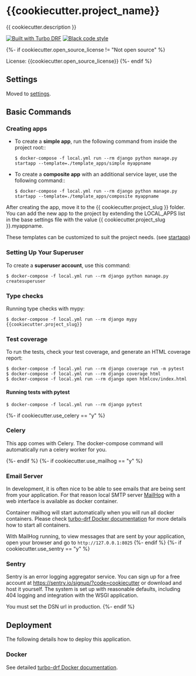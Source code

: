 # {{cookiecutter.project_name}}

{{ cookiecutter.description }}

[![Built with Turbo DRF](https://img.shields.io/badge/built%20with-Turbo%20DRF-ff69b4.svg?logo=cookiecutter)](https://github.com/turbomarko/turbo-drf/)
[![Black code style](https://img.shields.io/badge/code%20style-black-000000.svg)](https://github.com/ambv/black)

{%- if cookiecutter.open_source_license != "Not open source" %}

License: {{cookiecutter.open_source_license}}
{%- endif %}

## Settings

Moved to [settings](http://turbo-drf.readthedocs.io/en/latest/settings.html).

## Basic Commands

### Creating apps

-   To create a **simple app**, run the following command from inside the project root::

        $ docker-compose -f local.yml run --rm django python manage.py startapp --template=./template_apps/simple myappname

-   To create a **composite app** with an additional service layer, use the following command::

        $ docker-compose -f local.yml run --rm django python manage.py startapp --template=./template_apps/composite myappname

After creating the app, move it to the {{ cookiecutter.project_slug }} folder.
You can add the new app to the project by extending the LOCAL_APPS list in the base settings file with the value {{ cookiecutter.project_slug }}.myappname.

These templates can be customized to suit the project needs. (see [startapp](https://docs.djangoproject.com/en/dev/ref/django-admin/#startapp))

### Setting Up Your Superuser

To create a **superuser account**, use this command:

    $ docker-compose -f local.yml run --rm django python manage.py createsuperuser

### Type checks

Running type checks with mypy:

    $ docker-compose -f local.yml run --rm django mypy {{cookiecutter.project_slug}}

### Test coverage

To run the tests, check your test coverage, and generate an HTML coverage report:

    $ docker-compose -f local.yml run --rm django coverage run -m pytest
    $ docker-compose -f local.yml run --rm django coverage html
    $ docker-compose -f local.yml run --rm django open htmlcov/index.html

#### Running tests with pytest

    $ docker-compose -f local.yml run --rm django pytest
{%- if cookiecutter.use_celery == "y" %}

### Celery

This app comes with Celery. The docker-compose command will automatically run a celery worker for you.

{%- endif %}
{%- if cookiecutter.use_mailhog == "y" %}

### Email Server

In development, it is often nice to be able to see emails that are being sent from your application. For that reason local SMTP server [MailHog](https://github.com/mailhog/MailHog) with a web interface is available as docker container.

Container mailhog will start automatically when you will run all docker containers.
Please check [turbo-drf Docker documentation](http://turbo-drf.readthedocs.io/en/latest/deployment.html) for more details how to start all containers.

With MailHog running, to view messages that are sent by your application, open your browser and go to `http://127.0.0.1:8025`
{%- endif %}
{%- if cookiecutter.use_sentry == "y" %}

### Sentry

Sentry is an error logging aggregator service. You can sign up for a free account at <https://sentry.io/signup/?code=cookiecutter> or download and host it yourself.
The system is set up with reasonable defaults, including 404 logging and integration with the WSGI application.

You must set the DSN url in production.
{%- endif %}

## Deployment

The following details how to deploy this application.

### Docker

See detailed [turbo-drf Docker documentation](http://turbo-drf.readthedocs.io/en/latest/deployment.html).
